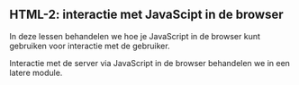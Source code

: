 ## HTML-2: interactie met JavaScipt in de browser

In deze lessen behandelen we hoe je JavaScript in de browser kunt gebruiken voor interactie met de gebruiker.

Interactie met de server via JavaScript in de browser behandelen we in een latere module.

